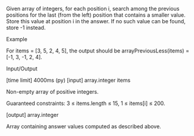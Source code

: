 Given array of integers, for each position i, search among the previous positions for the last (from the left) position that contains a smaller value. Store this value at position i in the answer. If no such value can be found, store -1 instead.

Example

For items = [3, 5, 2, 4, 5], the output should be
arrayPreviousLess(items) = [-1, 3, -1, 2, 4].

Input/Output

[time limit] 4000ms (py)
[input] array.integer items

Non-empty array of positive integers.

Guaranteed constraints:
3 ≤ items.length ≤ 15,
1 ≤ items[i] ≤ 200.

[output] array.integer

Array containing answer values computed as described above.
